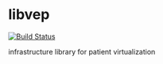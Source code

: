 # libvep

[![Build Status](https://travis-ci.org/maedoc/libvep.svg?branch=master)](https://travis-ci.org/maedoc/libvep)

infrastructure library for patient virtualization



